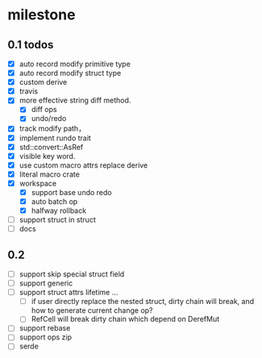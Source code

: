 # milestone

## 0.1 todos

- [x] auto record modify primitive type
- [x] auto record modify struct type
- [x] custom derive
- [x] travis
- [x] more effective string diff method.
    - [x] diff ops
    - [x] undo/redo
- [x] track modify path，
- [x] implement rundo trait
- [x] std::convert::AsRef
- [x] visible key word.
- [x] use custom macro attrs replace derive
- [x] literal macro crate
- [x] workspace
    - [x] support base undo redo
    - [x] auto batch op
    - [x] halfway rollback

- [ ] support struct in struct
- [ ] docs
## 0.2

- [ ] support skip special struct field
- [ ] support generic
- [ ] support struct attrs lifetime ...
    - [ ] if user directly replace the nested struct, dirty chain will break, and how to generate current change op?
    - [ ] RefCell will break dirty chain which depend on DerefMut
- [ ] support rebase
- [ ] support ops zip
- [ ] serde